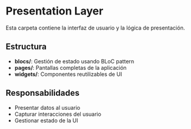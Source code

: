 # Presentation Layer

Esta carpeta contiene la interfaz de usuario y la lógica de presentación.

## Estructura

- **blocs/**: Gestión de estado usando BLoC pattern
- **pages/**: Pantallas completas de la aplicación
- **widgets/**: Componentes reutilizables de UI

## Responsabilidades
- Presentar datos al usuario
- Capturar interacciones del usuario
- Gestionar estado de la UI